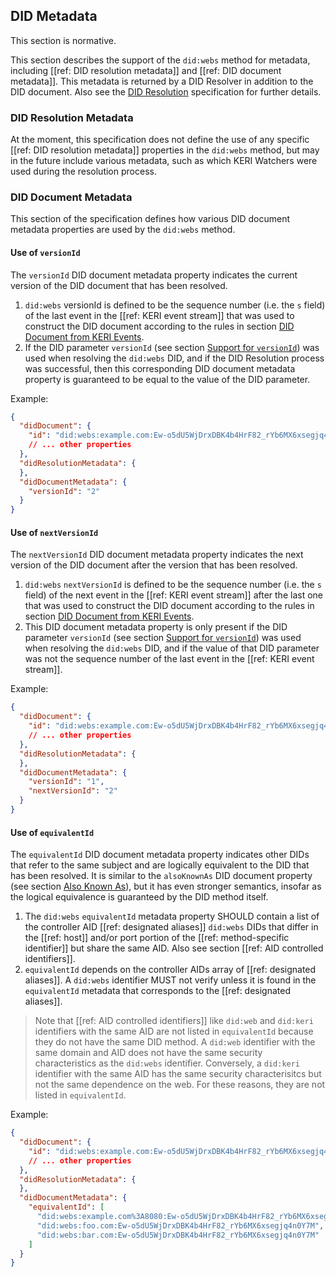 ## DID Metadata
This section is normative.

This section describes the support of the `did:webs` method for metadata, including [[ref: DID resolution metadata]] and [[ref: DID document metadata]]. This metadata is returned by a DID Resolver in addition to the DID document. Also see the [DID Resolution](https://w3c-ccg.github.io/did-resolution/) specification for further details.

### DID Resolution Metadata

At the moment, this specification does not define the use of any specific [[ref: DID resolution metadata]] properties in the `did:webs` method, but may in the future include various metadata, such as which KERI Watchers were used during the resolution process.

### DID Document Metadata

This section of the specification defines how various DID document metadata properties are used by the `did:webs` method.

#### Use of `versionId`

The `versionId` DID document metadata property indicates the current version of the DID document that has been resolved.

1. `did:webs` versionId is defined to be the sequence number (i.e. the `s` field) of the last event in the [[ref: KERI event stream]] that was used to construct the DID document according to the rules in section [DID Document from KERI Events](#did-document-from-keri-events).
1. If the DID parameter `versionId` (see section [Support for `versionId`](#support-for-versionid)) was used when resolving the `did:webs` DID, and if the DID Resolution process was successful, then this corresponding DID document metadata property is guaranteed to be equal to the value of the DID parameter.

Example:

```json
{
  "didDocument": {
    "id": "did:webs:example.com:Ew-o5dU5WjDrxDBK4b4HrF82_rYb6MX6xsegjq4n0Y7M"
    // ... other properties
  },
  "didResolutionMetadata": {
  },
  "didDocumentMetadata": {
    "versionId": "2"
  }
}
```

#### Use of `nextVersionId`

The `nextVersionId` DID document metadata property indicates the next version of the DID document after the version that has been resolved.

1. `did:webs` `nextVersionId` is defined to be the sequence number (i.e. the `s` field) of the next event in the [[ref: KERI event stream]] after the last one that was used to construct the DID document according to the rules in section [DID Document from KERI Events](#did-document-from-keri-events).
1. This DID document metadata property is only present if the DID parameter `versionId`
(see section [Support for `versionId`](#support-for-versionid)) was used when resolving the `did:webs` DID, and if the value of that DID parameter was not the sequence number of the last event in the [[ref: KERI event stream]].

Example:

```json
{
  "didDocument": {
    "id": "did:webs:example.com:Ew-o5dU5WjDrxDBK4b4HrF82_rYb6MX6xsegjq4n0Y7M"
    // ... other properties
  },
  "didResolutionMetadata": {
  },
  "didDocumentMetadata": {
    "versionId": "1",
    "nextVersionId": "2"
  }
}
```

#### Use of `equivalentId`

The `equivalentId` DID document metadata property indicates other DIDs that refer to the same subject and are logically equivalent to the DID that has been resolved. It is similar to the `alsoKnownAs` DID document property (see section [Also Known As](#also-known-as)), but it has even stronger semantics, insofar as the logical equivalence is guaranteed by the DID method itself.

1. The `did:webs` `equivalentId` metadata property SHOULD contain a list of the controller AID [[ref: designated aliases]] `did:webs` DIDs that differ
in the [[ref: host]] and/or port portion of the [[ref: method-specific identifier]]
but share the same AID. Also see section [[ref: AID controlled identifiers]].
1. `equivalentId` depends on the controller AIDs array of [[ref: designated aliases]]. A `did:webs` identifier MUST not verify unless it is found in the `equivalentId` metadata that corresponds to the [[ref: designated aliases]].

> Note that [[ref: AID controlled identifiers]] like `did:web` and `did:keri` identifiers with the same AID are not listed in `equivalentId` because they do not have the same DID method. A `did:web` identifier with the same domain and AID does not have the same security characteristics as the `did:webs` identifier. Conversely, a `did:keri` identifier with the same AID has the same security characterisitcs but not the same dependence on the web. For these reasons, they are not listed in `equivalentId`. 

Example:

```json
{
  "didDocument": {
    "id": "did:webs:example.com:Ew-o5dU5WjDrxDBK4b4HrF82_rYb6MX6xsegjq4n0Y7M"
    // ... other properties
  },
  "didResolutionMetadata": {
  },
  "didDocumentMetadata": {
    "equivalentId": [
      "did:webs:example.com%3A8080:Ew-o5dU5WjDrxDBK4b4HrF82_rYb6MX6xsegjq4n0Y7M",
      "did:webs:foo.com:Ew-o5dU5WjDrxDBK4b4HrF82_rYb6MX6xsegjq4n0Y7M",
      "did:webs:bar.com:Ew-o5dU5WjDrxDBK4b4HrF82_rYb6MX6xsegjq4n0Y7M"
    ]    
  }
}
```